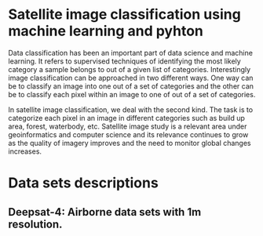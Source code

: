 # Satellite image classification using machine learning and pyhton
Data classification has been an important part of data science and machine learning. It refers to supervised techniques of identifying the most likely category a sample belongs to out of a given list of categories. Interestingly image classification can be approached in two different ways. One way can be to classify an image into one out of a set of categories and the other can be to classify each pixel within an image to one of out of a set of categories.

In satellite image classification, we deal with the second kind. The task is to categorize each pixel in an image in different categories such as build up area, forest, waterbody, etc. Satellite image study is a relevant area under geoinformatics and computer science and its relevance continues to grow as the quality of imagery improves and the need to monitor global changes increases.

# Data sets descriptions
## Deepsat-4: Airborne data sets with 1m resolution.
 
